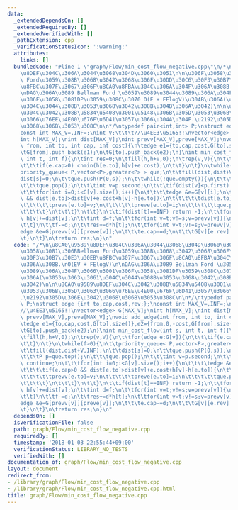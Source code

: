 ```yaml
---
data:
  _extendedDependsOn: []
  _extendedRequiredBy: []
  _extendedVerifiedWith: []
  _pathExtension: cpp
  _verificationStatusIcon: ':warning:'
  attributes:
    links: []
  bundledCode: "#line 1 \"graph/Flow/min_cost_flow_negative.cpp\"\n/*\n\u8CA0\u9589\
    \u8DEF\u304C\u306A\u3044\u3068\u304D\u3060\u3051\n\n\u306F\u3058\u3081\u306BBellman\
    \ Ford\u3059\u308B\u3068\u3042\u3068\u306F\u30DD\u30C6\u30F3\u30B7\u30E3\u30EB\
    \u8FBC\u307F\u3067\u306F\u8CA0\u8FBA\u304C\u306A\u304F\u306A\u308B.\nO(EV + FElogV)\n\
    \nDAG\u306A\u3089 Bellman Ford \u3059\u3089\u3044\u3089\u306A\u304F\u3066\u3001\
    \u306F\u3058\u3081DP\u3059\u308C\u3070 O(E + FElogV)\u304B\u306A(\u3053\u3063\u3061\
    \u304C\u3044\u308B\u3053\u3068\u3042\u308B\u304B\u306A\u3042)\n\n\u8CA0\u9589\u8DEF\
    \u304C\u3042\u308B\u5834\u5408\u3001\u5148\u306B\u305D\u3053\u306B\u305D\u3063\
    \u3066\u76EE\u4E00\u676F\u6D41\u3057\u3066\u304A\u304F.\u2192\u305D\u306E\u3042\
    \u3068\u306B\u3053\u308C\n\n*/\ntypedef pair<int,int> P;\nstruct edge {int to,cap,cost,rev;};\n\
    const int MAX_V=,INF=;\nint V;\t\t\t//\u4EE3\u5165!!\nvector<edge> G[MAX_V];\n\
    int h[MAX_V];\nint dist[MAX_V];\nint prevv[MAX_V],preve[MAX_V];\nvoid add_edge(int\
    \ from, int to, int cap, int cost){\n\tedge e1={to,cap,cost,G[to].size()},e2={from,0,-cost,G[from].size()};\n\
    \tG[from].push_back(e1);\n\tG[to].push_back(e2);\n}\nint min_cost_flow(int s,\
    \ int t, int f){\n\tint res=0;\n\tfill(h,h+V,0);\n\trep(v,V){\n\t\tfor(edge e:G[v]){\n\
    \t\t\tif(e.cap>0) chmin(h[e.to],h[v]+e.cost);\n\t\t}\n\t}\n\twhile(f>0){\n\t\t\
    priority_queue< P,vector<P>,greater<P> > que;\n\t\tfill(dist,dist+V,INF);\n\t\t\
    dist[s]=0;\n\t\tque.push(P(0,s));\n\t\twhile(!que.empty()){\n\t\t\tP p=que.top();\n\
    \t\t\tque.pop();\n\t\t\tint v=p.second;\n\t\t\tif(dist[v]<p.first) continue;\n\
    \t\t\tfor(int i=0;i<G[v].size();i++){\n\t\t\t\tedge &e=G[v][i];\n\t\t\t\tif(e.cap>0\
    \ && dist[e.to]>dist[v]+e.cost+h[v]-h[e.to]){\n\t\t\t\t\tdist[e.to]=dist[v]+e.cost+h[v]-h[e.to];\n\
    \t\t\t\t\tprevv[e.to]=v;\n\t\t\t\t\tpreve[e.to]=i;\n\t\t\t\t\tque.push(P(dist[e.to],e.to));\n\
    \t\t\t\t}\n\t\t\t}\n\t\t}\n\t\tif(dist[t]==INF) return -1;\n\t\tfor(int v=0;v<V;v++)\
    \ h[v]+=dist[v];\n\t\tint d=f;\n\t\tfor(int v=t;v!=s;v=prevv[v]){\n\t\t\td=min(d,G[prevv[v]][preve[v]].cap);\n\
    \t\t}\n\t\tf-=d;\n\t\tres+=d*h[t];\n\t\tfor(int v=t;v!=s;v=prevv[v]){\n\t\t\t\
    edge &e=G[prevv[v]][preve[v]];\n\t\t\te.cap-=d;\n\t\t\tG[v][e.rev].cap+=d;\n\t\
    \t}\n\t}\n\treturn res;\n}\n"
  code: "/*\n\u8CA0\u9589\u8DEF\u304C\u306A\u3044\u3068\u304D\u3060\u3051\n\n\u306F\
    \u3058\u3081\u306BBellman Ford\u3059\u308B\u3068\u3042\u3068\u306F\u30DD\u30C6\
    \u30F3\u30B7\u30E3\u30EB\u8FBC\u307F\u3067\u306F\u8CA0\u8FBA\u304C\u306A\u304F\
    \u306A\u308B.\nO(EV + FElogV)\n\nDAG\u306A\u3089 Bellman Ford \u3059\u3089\u3044\
    \u3089\u306A\u304F\u3066\u3001\u306F\u3058\u3081DP\u3059\u308C\u3070 O(E + FElogV)\u304B\
    \u306A(\u3053\u3063\u3061\u304C\u3044\u308B\u3053\u3068\u3042\u308B\u304B\u306A\
    \u3042)\n\n\u8CA0\u9589\u8DEF\u304C\u3042\u308B\u5834\u5408\u3001\u5148\u306B\u305D\
    \u3053\u306B\u305D\u3063\u3066\u76EE\u4E00\u676F\u6D41\u3057\u3066\u304A\u304F\
    .\u2192\u305D\u306E\u3042\u3068\u306B\u3053\u308C\n\n*/\ntypedef pair<int,int>\
    \ P;\nstruct edge {int to,cap,cost,rev;};\nconst int MAX_V=,INF=;\nint V;\t\t\t\
    //\u4EE3\u5165!!\nvector<edge> G[MAX_V];\nint h[MAX_V];\nint dist[MAX_V];\nint\
    \ prevv[MAX_V],preve[MAX_V];\nvoid add_edge(int from, int to, int cap, int cost){\n\
    \tedge e1={to,cap,cost,G[to].size()},e2={from,0,-cost,G[from].size()};\n\tG[from].push_back(e1);\n\
    \tG[to].push_back(e2);\n}\nint min_cost_flow(int s, int t, int f){\n\tint res=0;\n\
    \tfill(h,h+V,0);\n\trep(v,V){\n\t\tfor(edge e:G[v]){\n\t\t\tif(e.cap>0) chmin(h[e.to],h[v]+e.cost);\n\
    \t\t}\n\t}\n\twhile(f>0){\n\t\tpriority_queue< P,vector<P>,greater<P> > que;\n\
    \t\tfill(dist,dist+V,INF);\n\t\tdist[s]=0;\n\t\tque.push(P(0,s));\n\t\twhile(!que.empty()){\n\
    \t\t\tP p=que.top();\n\t\t\tque.pop();\n\t\t\tint v=p.second;\n\t\t\tif(dist[v]<p.first)\
    \ continue;\n\t\t\tfor(int i=0;i<G[v].size();i++){\n\t\t\t\tedge &e=G[v][i];\n\
    \t\t\t\tif(e.cap>0 && dist[e.to]>dist[v]+e.cost+h[v]-h[e.to]){\n\t\t\t\t\tdist[e.to]=dist[v]+e.cost+h[v]-h[e.to];\n\
    \t\t\t\t\tprevv[e.to]=v;\n\t\t\t\t\tpreve[e.to]=i;\n\t\t\t\t\tque.push(P(dist[e.to],e.to));\n\
    \t\t\t\t}\n\t\t\t}\n\t\t}\n\t\tif(dist[t]==INF) return -1;\n\t\tfor(int v=0;v<V;v++)\
    \ h[v]+=dist[v];\n\t\tint d=f;\n\t\tfor(int v=t;v!=s;v=prevv[v]){\n\t\t\td=min(d,G[prevv[v]][preve[v]].cap);\n\
    \t\t}\n\t\tf-=d;\n\t\tres+=d*h[t];\n\t\tfor(int v=t;v!=s;v=prevv[v]){\n\t\t\t\
    edge &e=G[prevv[v]][preve[v]];\n\t\t\te.cap-=d;\n\t\t\tG[v][e.rev].cap+=d;\n\t\
    \t}\n\t}\n\treturn res;\n}\n"
  dependsOn: []
  isVerificationFile: false
  path: graph/Flow/min_cost_flow_negative.cpp
  requiredBy: []
  timestamp: '2018-01-03 22:55:44+09:00'
  verificationStatus: LIBRARY_NO_TESTS
  verifiedWith: []
documentation_of: graph/Flow/min_cost_flow_negative.cpp
layout: document
redirect_from:
- /library/graph/Flow/min_cost_flow_negative.cpp
- /library/graph/Flow/min_cost_flow_negative.cpp.html
title: graph/Flow/min_cost_flow_negative.cpp
---
```

